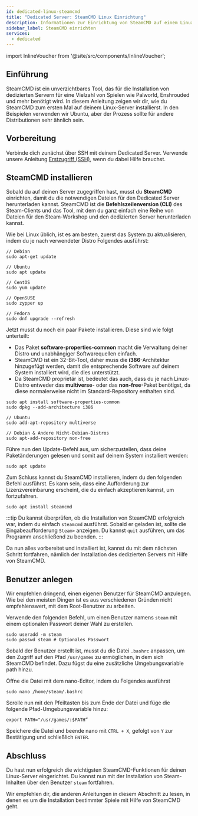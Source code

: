 ```yaml
---
id: dedicated-linux-steamcmd
title: "Dedicated Server: SteamCMD Linux Einrichtung"
description: Informationen zur Einrichtung von SteamCMD auf einem Linux Dedicated Server von ZAP-Hosting - ZAP-Hosting.com Dokumentation
sidebar_label: SteamCMD einrichten
services:
  - dedicated
---
```


import InlineVoucher from '@site/src/components/InlineVoucher';

## Einführung

SteamCMD ist ein unverzichtbares Tool, das für die Installation von dedizierten Servern für eine Vielzahl von Spielen wie Palworld, Enshrouded und mehr benötigt wird. In diesem Anleitung zeigen wir dir, wie du SteamCMD zum ersten Mal auf deinem Linux-Server installierst. In den Beispielen verwenden wir Ubuntu, aber der Prozess sollte für andere Distributionen sehr ähnlich sein.

<InlineVoucher />

## Vorbereitung

Verbinde dich zunächst über SSH mit deinem Dedicated Server. Verwende unsere Anleitung [Erstzugriff (SSH)](vserver-linux-ssh.md), wenn du dabei Hilfe brauchst.

## SteamCMD installieren

Sobald du auf deinen Server zugegriffen hast, musst du **SteamCMD** einrichten, damit du die notwendigen Dateien für den Dedicated Server herunterladen kannst. SteamCMD ist die **Befehlszeilenversion (CLI)** des Steam-Clients und das Tool, mit dem du ganz einfach eine Reihe von Dateien für den Steam-Workshop und den dedizierten Server herunterladen kannst.

Wie bei Linux üblich, ist es am besten, zuerst das System zu aktualisieren, indem du je nach verwendeter Distro Folgendes ausführst:
```
// Debian
sudo apt-get update

// Ubuntu
sudo apt update

// CentOS
sudo yum update

// OpenSUSE
sudo zypper up

// Fedora
sudo dnf upgrade --refresh
```

Jetzt musst du noch ein paar Pakete installieren. Diese sind wie folgt unterteilt:

- Das Paket **software-properties-common** macht die Verwaltung deiner Distro und unabhängiger Softwarequellen einfach.
- SteamCMD ist ein 32-Bit-Tool, daher muss die **i386**-Architektur hinzugefügt werden, damit die entsprechende Software auf deinem System installiert wird, die dies unterstützt.
- Da SteamCMD proprietär ist, bedeutet das auch, dass du je nach Linux-Distro entweder das **multiverse**- oder das **non-free**-Paket benötigst, da diese normalerweise nicht im Standard-Repository enthalten sind.

```
sudo apt install software-properties-common
sudo dpkg --add-architecture i386

// Ubuntu
sudo add-apt-repository multiverse

// Debian & Andere Nicht-Debian-Distros
sudo apt-add-repository non-free
```

Führe nun den Update-Befehl aus, um sicherzustellen, dass deine Paketänderungen gelesen und somit auf deinem System installiert werden:
```
sudo apt update
```

Zum Schluss kannst du SteamCMD installieren, indem du den folgenden Befehl ausführst. Es kann sein, dass eine Aufforderung zur Lizenzvereinbarung erscheint, die du einfach akzeptieren kannst, um fortzufahren.
```
sudo apt install steamcmd
```

:::tip
Du kannst überprüfen, ob die Installation von SteamCMD erfolgreich war, indem du einfach `steamcmd` ausführst. Sobald er geladen ist, sollte die Eingabeaufforderung `Steam>` anzeigen. Du kannst `quit` ausführen, um das Programm anschließend zu beenden.
:::

Da nun alles vorbereitet und installiert ist, kannst du mit dem nächsten Schritt fortfahren, nämlich der Installation des dedizierten Servers mit Hilfe von SteamCMD.

## Benutzer anlegen

Wir empfehlen dringend, einen eigenen Benutzer für SteamCMD anzulegen. Wie bei den meisten Dingen ist es aus verschiedenen Gründen nicht empfehlenswert, mit dem Root-Benutzer zu arbeiten.

Verwende den folgenden Befehl, um einen Benutzer namens `steam` mit einem optionalen Passwort deiner Wahl zu erstellen.

```
sudo useradd -m steam
sudo passwd steam # Optionales Passwort
```

Sobald der Benutzer erstellt ist, musst du die Datei `.bashrc` anpassen, um den Zugriff auf den Pfad `/usr/games` zu ermöglichen, in dem sich SteamCMD befindet. Dazu fügst du eine zusätzliche Umgebungsvariable path hinzu.

Öffne die Datei mit dem nano-Editor, indem du Folgendes ausführst
```
sudo nano /home/steam/.bashrc
```

Scrolle nun mit den Pfeiltasten bis zum Ende der Datei und füge die folgende Pfad-Umgebungsvariable hinzu:
```
export PATH="/usr/games/:$PATH“
```

Speichere die Datei und beende nano mit `CTRL + X`, gefolgt von `Y` zur Bestätigung und schließlich `ENTER`.

## Abschluss

Du hast nun erfolgreich die wichtigsten SteamCMD-Funktionen für deinen Linux-Server eingerichtet. Du kannst nun mit der Installation von Steam-Inhalten über den Benutzer `steam` fortfahren.

Wir empfehlen dir, die anderen Anleitungen in diesem Abschnitt zu lesen, in denen es um die Installation bestimmter Spiele mit Hilfe von SteamCMD geht.